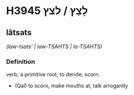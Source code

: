 # H3945 לָצַץ / לצץ

## lâtsats

_(law-tsats' | law-TSAHTS | la-TSAHTS)_

### Definition

verb; a primitive root; to deride; scorn.

- (Qal) to scorn, make mouths at, talk arrogantly
